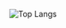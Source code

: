 ![Top Langs](https://github-readme-stats.vercel.app/api/top-langs/?username=spghljh&layout=compact&card_width=800&custom_title=Current)

